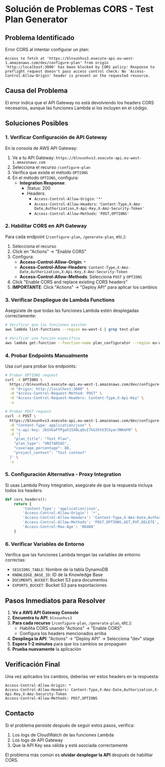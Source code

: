 # Solución de Problemas CORS - Test Plan Generator

## Problema Identificado

Error CORS al intentar configurar un plan:
```
Access to fetch at 'https://blnvunhvs3.execute-api.eu-west-1.amazonaws.com/dev/configure-plan' from origin 'http://localhost:3000' has been blocked by CORS policy: Response to preflight request doesn't pass access control check: No 'Access-Control-Allow-Origin' header is present on the requested resource.
```

## Causa del Problema

El error indica que el API Gateway no está devolviendo los headers CORS necesarios, aunque las funciones Lambda sí los incluyen en el código.

## Soluciones Posibles

### 1. Verificar Configuración de API Gateway

En la consola de AWS API Gateway:

1. Ve a tu API Gateway: `https://blnvunhvs3.execute-api.eu-west-1.amazonaws.com`
2. Selecciona el recurso `/configure-plan`
3. Verifica que existe el método `OPTIONS`
4. En el método `OPTIONS`, configura:
   - **Integration Response**:
     - Status: 200
     - Headers:
       - `Access-Control-Allow-Origin`: `'*'`
       - `Access-Control-Allow-Headers`: `'Content-Type,X-Amz-Date,Authorization,X-Api-Key,X-Amz-Security-Token'`
       - `Access-Control-Allow-Methods`: `'POST,OPTIONS'`

### 2. Habilitar CORS en API Gateway

Para cada endpoint (`/configure-plan`, `/generate-plan`, etc.):

1. Selecciona el recurso
2. Click en "Actions" → "Enable CORS"
3. Configura:
   - **Access-Control-Allow-Origin**: `*`
   - **Access-Control-Allow-Headers**: `Content-Type,X-Amz-Date,Authorization,X-Api-Key,X-Amz-Security-Token`
   - **Access-Control-Allow-Methods**: Selecciona `POST` y `OPTIONS`
4. Click "Enable CORS and replace existing CORS headers"
5. **IMPORTANTE**: Click "Actions" → "Deploy API" para aplicar los cambios

### 3. Verificar Despliegue de Lambda Functions

Asegúrate de que todas las funciones Lambda estén desplegadas correctamente:

```bash
# Verificar que las funciones existen
aws lambda list-functions --region eu-west-1 | grep test-plan

# Verificar una función específica
aws lambda get-function --function-name plan_configurator --region eu-west-1
```

### 4. Probar Endpoints Manualmente

Usa curl para probar los endpoints:

```bash
# Probar OPTIONS request
curl -X OPTIONS \
  https://blnvunhvs3.execute-api.eu-west-1.amazonaws.com/dev/configure-plan \
  -H "Origin: http://localhost:3000" \
  -H "Access-Control-Request-Method: POST" \
  -H "Access-Control-Request-Headers: Content-Type,X-Api-Key" \
  -v

# Probar POST request
curl -X POST \
  https://blnvunhvs3.execute-api.eu-west-1.amazonaws.com/dev/configure-plan \
  -H "Content-Type: application/json" \
  -H "x-api-key: JbSVGaFTPga51SX0Lq9uI7kG3XtU3CGyar3NKmFN" \
  -d '{
    "plan_title": "Test Plan",
    "plan_type": "UNITARIAS",
    "coverage_percentage": 80,
    "project_context": "Test context"
  }' \
  -v
```

### 5. Configuración Alternativa - Proxy Integration

Si usas Lambda Proxy Integration, asegúrate de que la respuesta incluya todos los headers:

```python
def cors_headers():
    return {
        'Content-Type': 'application/json',
        'Access-Control-Allow-Origin': '*',
        'Access-Control-Allow-Headers': 'Content-Type,X-Amz-Date,Authorization,X-Api-Key,X-Amz-Security-Token,X-Amz-User-Agent',
        'Access-Control-Allow-Methods': 'POST,OPTIONS,GET,PUT,DELETE',
        'Access-Control-Max-Age': '86400'
    }
```

### 6. Verificar Variables de Entorno

Verifica que las funciones Lambda tengan las variables de entorno correctas:

- `SESSIONS_TABLE`: Nombre de la tabla DynamoDB
- `KNOWLEDGE_BASE_ID`: ID de la Knowledge Base
- `DOCUMENTS_BUCKET`: Bucket S3 para documentos
- `EXPORTS_BUCKET`: Bucket S3 para exportaciones

## Pasos Inmediatos para Resolver

1. **Ve a AWS API Gateway Console**
2. **Encuentra tu API**: `blnvunhvs3`
3. **Para cada recurso** (`/configure-plan`, `/generate-plan`, etc.):
   - Habilita CORS usando "Actions" → "Enable CORS"
   - Configura los headers mencionados arriba
4. **Despliega la API**: "Actions" → "Deploy API" → Selecciona "dev" stage
5. **Espera 1-2 minutos** para que los cambios se propaguen
6. **Prueba nuevamente** la aplicación

## Verificación Final

Una vez aplicados los cambios, deberías ver estos headers en la respuesta:

```
Access-Control-Allow-Origin: *
Access-Control-Allow-Headers: Content-Type,X-Amz-Date,Authorization,X-Api-Key,X-Amz-Security-Token
Access-Control-Allow-Methods: POST,OPTIONS
```

## Contacto

Si el problema persiste después de seguir estos pasos, verifica:

1. Los logs de CloudWatch de las funciones Lambda
2. Los logs de API Gateway
3. Que la API Key sea válida y esté asociada correctamente

El problema más común es **olvidar desplegar la API** después de habilitar CORS.
